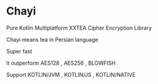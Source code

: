 # Chayi
Pure Kotlin Multiplatform XXTEA Cipher Encryption Library

Chayi means tea in Persian language

Super fast

It outperform AES128 , AES256 , BLOWFISH

Support KOTLIN/JVM , KOTLIN/JS , KOTLIN/NATIVE
